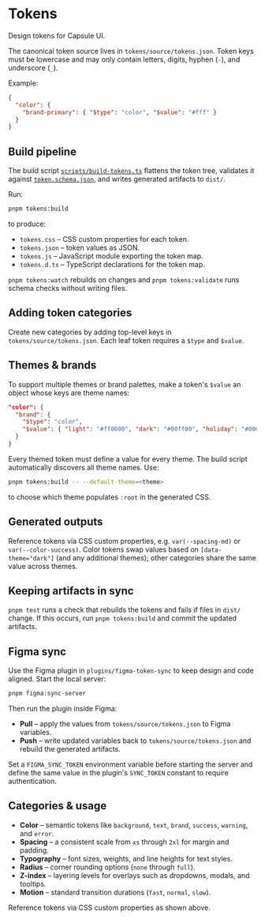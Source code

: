# Tokens

Design tokens for Capsule UI.

The canonical token source lives in `tokens/source/tokens.json`. Token keys must be lowercase and may only contain letters, digits, hyphen (`-`), and underscore (`_`).

Example:

```json
{
  "color": {
    "brand-primary": { "$type": "color", "$value": "#fff" }
  }
}
```

## Build pipeline

The build script [`scripts/build-tokens.ts`](../scripts/build-tokens.ts) flattens the token tree, validates it against [`token.schema.json`](./token.schema.json), and writes generated artifacts to `dist/`.

Run:

```bash
pnpm tokens:build
```

to produce:

- `tokens.css` – CSS custom properties for each token.
- `tokens.json` – token values as JSON.
- `tokens.js` – JavaScript module exporting the token map.
- `tokens.d.ts` – TypeScript declarations for the token map.

`pnpm tokens:watch` rebuilds on changes and `pnpm tokens:validate` runs schema checks without writing files.

## Adding token categories

Create new categories by adding top-level keys in `tokens/source/tokens.json`. Each leaf token requires a `$type` and `$value`.

## Themes & brands

To support multiple themes or brand palettes, make a token's `$value` an object whose keys are theme names:

```json
"color": {
  "brand": {
    "$type": "color",
    "$value": { "light": "#ff0000", "dark": "#00ff00", "holiday": "#0000ff" }
  }
}
```

Every themed token must define a value for every theme. The build script automatically discovers all theme names. Use:

```bash
pnpm tokens:build -- --default-theme=<theme>
```

to choose which theme populates `:root` in the generated CSS.

## Generated outputs

Reference tokens via CSS custom properties, e.g. `var(--spacing-md)` or `var(--color-success)`. Color tokens swap values based on `[data-theme="dark"]` (and any additional themes); other categories share the same value across themes.

## Keeping artifacts in sync

`pnpm test` runs a check that rebuilds the tokens and fails if files in `dist/` change. If this occurs, run `pnpm tokens:build` and commit the updated artifacts.

## Figma sync

Use the Figma plugin in `plugins/figma-token-sync` to keep design and code aligned. Start the local server:

```bash
pnpm figma:sync-server
```

Then run the plugin inside Figma:

- **Pull** – apply the values from `tokens/source/tokens.json` to Figma variables.
- **Push** – write updated variables back to `tokens/source/tokens.json` and rebuild the generated artifacts.

Set a `FIGMA_SYNC_TOKEN` environment variable before starting the server and define the same value in the plugin's `SYNC_TOKEN`
constant to require authentication.

## Categories & usage

- **Color** – semantic tokens like `background`, `text`, `brand`, `success`, `warning`, and `error`.
- **Spacing** – a consistent scale from `xs` through `2xl` for margin and padding.
- **Typography** – font sizes, weights, and line heights for text styles.
- **Radius** – corner rounding options (`none` through `full`).
- **Z-index** – layering levels for overlays such as dropdowns, modals, and tooltips.
- **Motion** – standard transition durations (`fast`, `normal`, `slow`).

Reference tokens via CSS custom properties as shown above.

